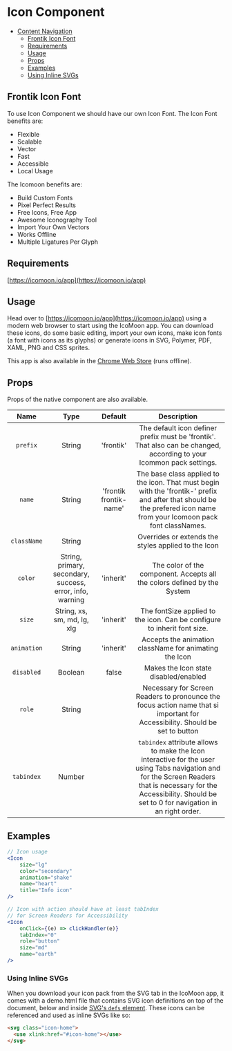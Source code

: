 # Icon Component

- [Content Navigation](#content-navigation)
  - [Frontik Icon Font](#frontik-icon-font)
  - [Requirements](#requirements)
  - [Usage](#usage)
  - [Props](#props)
  - [Examples](#examples)
  - [Using Inline SVGs](#using-inline-svgs)

## Frontik Icon Font

To use Icon Component we should have our own Icon Font.
The Icon Font benefits are:

- Flexible
- Scalable
- Vector
- Fast
- Accessible
- Local Usage

The Icomoon benefits are:

- Build Custom Fonts
- Pixel Perfect Results
- Free Icons, Free App
- Awesome Iconography Tool
- Import Your Own Vectors
- Works Offline
- Multiple Ligatures Per Glyph

## Requirements

[https://icomoon.io/app](https://icomoon.io/app)

## Usage

Head over to [https://icomoon.io/app](https://icomoon.io/app) using a modern web browser to start using the IcoMoon app.
You can download these icons, do some basic editing, import your own icons, make icon fonts (a font with icons as its glyphs) or generate icons in SVG, Polymer, PDF, XAML, PNG and CSS sprites.

This app is also available in the [Chrome Web Store](https://chrome.google.com/webstore/detail/kppingdhhalimbaehfmhldppemnmlcjd?utm_source=chrome-ntp-icon) (runs offline).

## Props

Props of the native component are also available.

|    Name     |                           Type                            |        Default         |                                                                                                     Description                                                                                                      |
| :---------: | :-------------------------------------------------------: | :--------------------: | :------------------------------------------------------------------------------------------------------------------------------------------------------------------------------------------------------------------: |
|  `prefix`   |                          String                           |       'frontik'        |                                                The default icon definer prefix must be 'frontik'. That also can be changed, according to your Icommon pack settings.                                                 |
|   `name`    |                          String                           | 'frontik frontik-name' |                        The base class applied to the icon. That must begin with the 'frontik-' prefix and after that should be the prefered icon name from your Icomoon pack font classNames.                        |
| `className` |                          String                           |                        |                                                                                 Overrides or extends the styles applied to the Icon                                                                                  |
|   `color`   | String, primary, secondary, success, error, info, warning |       'inherit'        |                                                                       The color of the component. Accepts all the colors defined by the System                                                                       |
|   `size`    |                String, xs, sm, md, lg, xlg                |       'inherit'        |                                                                       The fontSize applied to the icon. Can be configure to inherit font size.                                                                       |
| `animation` |                          String                           |       'inherit'        |                                                                                Accepts the animation className for animating the Icon                                                                                |
| `disabled`  |                          Boolean                          |         false          |                                                                                        Makes the Icon state disabled/enabled                                                                                         |
|   `role`    |                          String                           |                        |                                             Necessary for Screen Readers to pronounce the focus action name that si important for Accessibility. Should be set to button                                             |
| `tabindex`  |                          Number                           |                        | `tabindex` attribute allows to make the Icon interactive for the user using Tabs navigation and for the Screen Readers that is necessary for the Accessibility. Should be set to 0 for navigation in an right order. |

## Examples

```jsx
// Icon usage
<Icon
    size="lg"
    color="secondary"
    animation="shake"
    name="heart"
    title="Info icon"
/>

// Icon with action should have at least tabIndex
// for Screen Readers for Accessibility
<Icon
    onClick={(e) => clickHandler(e)}
    tabIndex="0"
    role="button"
    size="md"
    name="earth"
/>
```

### Using Inline SVGs

When you download your icon pack from the SVG tab in the IcoMoon app, it comes with a demo.html file that
contains SVG icon definitions on top of the document, below <body> and inside [SVG's <code>defs</code> element](https://developer.mozilla.org/en-US/docs/Web/SVG/Element/defs).
These icons can be referenced and used as inline SVGs like so:

```html
<svg class="icon-home">
  <use xlink:href="#icon-home"></use>
</svg>
```
